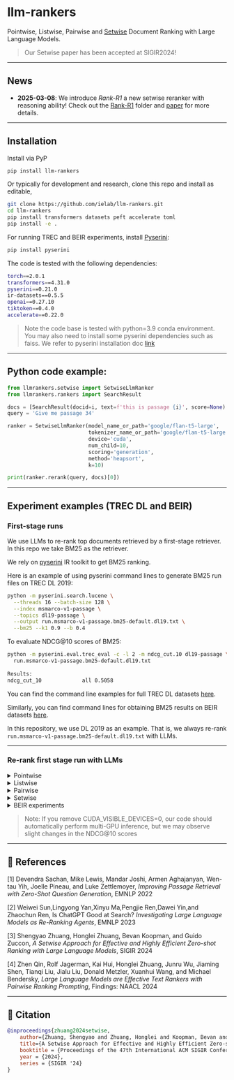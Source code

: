 # llm-rankers
Pointwise, Listwise, Pairwise and [Setwise](https://arxiv.org/pdf/2310.09497.pdf) Document Ranking with Large Language Models.
> Our Setwise paper has been accepted at SIGIR2024!

---
## News
- **2025-03-08**: We introduce *Rank-R1* a new setwise reranker with reasoning ability! Check out the [Rank-R1](Rank-R1) folder and [paper](https://arxiv.org/abs/2503.06034) for more details.

---
## Installation
Install via PyP
```bash
pip install llm-rankers
```
Or typically for development and research, clone this repo and install as editable,
```bash
git clone https://github.com/ielab/llm-rankers.git
cd llm-rankers
pip install transformers datasets peft accelerate toml
pip install -e .
```

For running TREC and BEIR experiments, install [Pyserini](https://github.com/castorini/pyserini):
```bash
pip install pyserini
```

The code is tested with the following dependencies:
```bash
torch==2.0.1
transformers==4.31.0
pyserini==0.21.0
ir-datasets==0.5.5
openai==0.27.10
tiktoken==0.4.0
accelerate==0.22.0 
```
> Note the code base is tested with python=3.9 conda environment. You may also need to install some pyserini dependencies such as faiss. We refer to pyserini installation doc [link](https://github.com/castorini/pyserini/blob/master/docs/installation.md#development-installation)

---

## Python code example:

```Python
from llmrankers.setwise import SetwiseLlmRanker
from llmrankers.rankers import SearchResult

docs = [SearchResult(docid=i, text=f'this is passage {i}', score=None) for i in range(100)]
query = 'Give me passage 34'

ranker = SetwiseLlmRanker(model_name_or_path='google/flan-t5-large',
                          tokenizer_name_or_path='google/flan-t5-large',
                          device='cuda',
                          num_child=10,
                          scoring='generation',
                          method='heapsort',
                          k=10)

print(ranker.rerank(query, docs)[0])
```
---

## Experiment examples (TREC DL and BEIR)
### First-stage runs
We use LLMs to re-rank top documents retrieved by a first-stage retriever. In this repo we take BM25 as the retriever.

We rely on [pyserini](https://github.com/castorini/pyserini) IR toolkit to get BM25 ranking. 

Here is an example of using pyserini command lines to generate BM25 run files on TREC DL 2019:
```bash
python -m pyserini.search.lucene \
  --threads 16 --batch-size 128 \
  --index msmarco-v1-passage \
  --topics dl19-passage \
  --output run.msmarco-v1-passage.bm25-default.dl19.txt \
  --bm25 --k1 0.9 --b 0.4
```
To evaluate NDCG@10 scores of BM25:

```bash
python -m pyserini.eval.trec_eval -c -l 2 -m ndcg_cut.10 dl19-passage \
  run.msmarco-v1-passage.bm25-default.dl19.txt
  
Results:
ndcg_cut_10           	all	0.5058
```

You can find the command line examples for full TREC DL datasets [here](https://castorini.github.io/pyserini/2cr/msmarco-v1-passage.html).

Similarly, you can find command lines for obtaining BM25 results on BEIR datasets [here](https://castorini.github.io/pyserini/2cr/beir.html).

In this repository, we use DL 2019 as an example. That is, we always re-rank `run.msmarco-v1-passage.bm25-default.dl19.txt` with LLMs.

--- 

### Re-rank first stage run with LLMs

<details>
<summary>Pointwise</summary>
We have two pointwise methods implemented so far:

`yes_no`: LLMs are prompted to generate whether the provided candidate document is relevant to the query. Candidate documents are re-ranked based on the normalized likelihood of generating a "yes" response.

`qlm`: Query Likelihood Modelling (QLM), LLMs are prompted to produce a relevant query for each candidate document. The documents are then re-ranked based on the likelihood of generating the given query. [1]

These methods rely on access to the model output logits to compute relevance scores.

Command line example:
```bash
CUDA_VISIBLE_DEVICES=0 python3 run.py \
  run --model_name_or_path google/flan-t5-large \
      --tokenizer_name_or_path google/flan-t5-large \
      --run_path run.msmarco-v1-passage.bm25-default.dl19.txt \
      --save_path run.pointwise.yes_no.txt \
      --ir_dataset_name msmarco-passage/trec-dl-2019 \
      --hits 100 \
      --query_length 32 \
      --passage_length 128 \
      --device cuda \
  pointwise --method yes_no \
            --batch_size 32
```   
```bash     
# evaluation
python -m pyserini.eval.trec_eval -c -l 2 -m ndcg_cut.10 dl19-passage \
  run.pointwise.qlm.txt
 
Results:
ndcg_cut_10             all     0.6544
```

Change `--method yes_no` to `--method qlm` for QLM pointwise ranking. You can also set larger `--batch_size` that you gpu can afford for faster inference.

We also have implemented supervised [monoT5](https://github.com/castorini/pygaggle) pointwise re-ranker. Simply set `--model_name_or_path` and `--tokenizer_name_or_path` to `castorini/monot5-3b-msmarco`, or other monoT5 models listed in [here](https://huggingface.co/castorini).

</details>


<details>
<summary>Listwise</summary>

Our implementation of listwise approach is following [RankGPT](https://github.com/sunnweiwei/RankGPT) [2]. It uses a sliding window sorting algorithm to re-rank documents.
```bash
CUDA_VISIBLE_DEVICES=0 python3 run.py \
  run --model_name_or_path google/flan-t5-large \
      --tokenizer_name_or_path google/flan-t5-large \
      --run_path run.msmarco-v1-passage.bm25-default.dl19.txt \
      --save_path run.liswise.generation.txt \
      --ir_dataset_name msmarco-passage/trec-dl-2019 \
      --hits 100 \
      --query_length 32 \
      --passage_length 100 \
      --scoring generation \
      --device cuda \
  listwise --window_size 4 \
           --step_size 2 \
           --num_repeat 5
```

```bash     
# evaluation
python -m pyserini.eval.trec_eval -c -l 2 -m ndcg_cut.10 dl19-passage \
  run.liswise.generation.txt
 
Results:
ndcg_cut_10             all     0.5612
```

Use `--window_size`, `--step_size` and `--num_repeat` to configure sliding window process. 

We also provide Openai API implementation, simply do:

```bash
python3 run.py \
  run --model_name_or_path gpt-3.5-turbo \
      --openai_key [your key] \
      --run_path run.msmarco-v1-passage.bm25-default.dl19.txt \
      --save_path run.iswise.generation.openai.txt \
      --ir_dataset_name msmarco-passage/trec-dl-2019 \
      --hits 100 \
      --query_length 32 \
      --passage_length 100 \
      --scoring generation \
  listwise --window_size 4 \
           --step_size 2 \
           --num_repeat 5
```

The above two listwise runs are relying on LLM generated tokens to do the sliding window. 
However, if we have local model, for example flan-t5, we can use Setwise prompting proposed in our [paper](https://arxiv.org/abs/2310.09497) [3] to estimate the likehood of document rankings to do the sliding window:

```bash
CUDA_VISIBLE_DEVICES=0 python3 run.py \
  run --model_name_or_path google/flan-t5-large \
      --tokenizer_name_or_path google/flan-t5-large \
      --run_path run.msmarco-v1-passage.bm25-default.dl19.txt \
      --save_path run.liswise.likelihood.txt \
      --ir_dataset_name msmarco-passage/trec-dl-2019 \
      --hits 100 \
      --query_length 32 \
      --passage_length 100 \
      --scoring likelihood \
      --device cuda \
  listwise --window_size 4 \
           --step_size 2 \
           --num_repeat 5
```

```bash     
# evaluation
python -m pyserini.eval.trec_eval -c -l 2 -m ndcg_cut.10 dl19-passage \
  run.liswise.likelihood.txt
 
Results:
ndcg_cut_10             all     0.6691
```

</details>

<details>
<summary>Pairwise</summary>
We implement Pairwise prompting method proposed in [4].

```bash
CUDA_VISIBLE_DEVICES=0 python3 run.py \
  run --model_name_or_path google/flan-t5-large \
      --tokenizer_name_or_path google/flan-t5-large \
      --run_path run.msmarco-v1-passage.bm25-default.dl19.txt \
      --save_path run.pairwise.heapsort.txt \
      --ir_dataset_name msmarco-passage/trec-dl-2019 \
      --hits 100 \
      --query_length 32 \
      --passage_length 128 \
      --scoring generation \
      --device cuda \
  pairwise --method heapsort \
           --k 10
```

```bash     
# evaluation
python -m pyserini.eval.trec_eval -c -l 2 -m ndcg_cut.10 dl19-passage \
  run.pairwise.heapsort.txt
 
Results:
ndcg_cut_10             all     0.6571
```

`--method heapsort` does pairwise inferences with heap sort algorithm. Change to `--method bubblesort` for bubble sort algorithm. 
You can set `--method allpair` for comparing all possible pairs. In this case you can set `--batch_size` for batching inference. But `allpair` is very expensive.

We also have supervised [duoT5](https://github.com/castorini/pygaggle) pairwise ranking model implemented.
Simply set `--model_name_or_path` and `--tokenizer_name_or_path` to `castorini/duot5-3b-msmarco`, or other duoT5 models listed in [here](https://huggingface.co/castorini).

</details>

<details>
<summary>Setwise</summary>

Our proposed Setwise prompting can considerably speed up the sorting-based Pairwise methods. Check our paper [here](https://arxiv.org/abs/2310.09497) for more details.  

```bash
CUDA_VISIBLE_DEVICES=0 python3 run.py \
  run --model_name_or_path google/flan-t5-large \
      --tokenizer_name_or_path google/flan-t5-large \
      --run_path run.msmarco-v1-passage.bm25-default.dl19.txt \
      --save_path run.setwise.heapsort.txt \
      --ir_dataset_name msmarco-passage/trec-dl-2019 \
      --hits 100 \
      --query_length 32 \
      --passage_length 128 \
      --scoring generation \
      --device cuda \
  setwise --num_child 2 \
          --method heapsort \
          --k 10
```

```bash     
# evaluation
python -m pyserini.eval.trec_eval -c -l 2 -m ndcg_cut.10 dl19-passage \
  run.setwise.heapsort.txt
 
Results:
ndcg_cut_10             all     0.6697
```

`--num_child 2` means comparing two child node documents + one parent node document = 3 documents in total to compare in the prompt.
increasing `--num_child` will give more efficiency gain, but you may need to truncate documents more by setting a small `--passage_length`, otherwise prompt may exceed input limitation.
You can also set `--scoring likelihood` for faster inference.

We also have Openai API implementation for Setwise method:

```bash
python3 run.py \
  run --model_name_or_path gpt-3.5-turbo \
      --openai_key [your key] \
      --run_path run.msmarco-v1-passage.bm25-default.dl19.txt \
      --save_path run.setwise.heapsort.openai.txt \
      --ir_dataset_name msmarco-passage/trec-dl-2019 \
      --hits 100 \
      --query_length 32 \
      --passage_length 128 \
      --scoring generation \
  setwise --num_child 2 \
          --method heapsort \
          --k 10
```

</details>

<details>
<summary>BEIR experiments</summary>

For BEIR datasets experiments, change `--ir_dataset_name` to `--pyserini_index` with pyserini pre-build index.

For example:

```bash
DATASET=trec-covid # change to: trec-covid robust04 webis-touche2020 scifact signal1m trec-news dbpedia-entity nfcorpus for other experiments in the paper.

# Get BM25 first stage results
python -m pyserini.search.lucene \
  --index beir-v1.0.0-${DATASET}.flat \
  --topics beir-v1.0.0-${DATASET}-test \
  --output run.bm25.${DATASET}.txt \
  --output-format trec \
  --batch 36 --threads 12 \
  --hits 1000 --bm25 --remove-query

python -m pyserini.eval.trec_eval \
  -c -m ndcg_cut.10 beir-v1.0.0-${DATASET}-test \
  run.bm25.${DATASET}.txt

Results:
ndcg_cut_10             all     0.5947

# Setwise with heapsort
CUDA_VISIBLE_DEVICES=0 python3 run.py \
  run --model_name_or_path google/flan-t5-large \
      --tokenizer_name_or_path google/flan-t5-large \
      --run_path run.bm25.${DATASET}.txt \
      --save_path run.setwise.heapsort.${DATASET}.txt \
      --pyserini_index beir-v1.0.0-${DATASET} \
      --hits 100 \
      --query_length 32 \
      --passage_length 128 \
      --scoring generation \
      --device cuda \
  setwise --num_child 2 \
          --method heapsort \
          --k 10

python -m pyserini.eval.trec_eval \
  -c -m ndcg_cut.10 beir-v1.0.0-${DATASET}-test \
  run.setwise.heapsort.${DATASET}.txt

Results:
ndcg_cut_10             all     0.7675
```
</details>

> Note: If you remove CUDA_VISIBLE_DEVICES=0, our code should automatically perform multi-GPU inference, but we may observe slight changes in the NDCG@10 scores

---

## 🫡 References
[1] Devendra Sachan, Mike Lewis, Mandar Joshi, Armen Aghajanyan, Wen-tau Yih, Joelle Pineau, and Luke Zettlemoyer, *Improving Passage Retrieval with Zero-Shot Question Generation*, EMNLP 2022

[2] Weiwei Sun,Lingyong Yan,Xinyu Ma,Pengjie Ren,Dawei Yin,and Zhaochun Ren, Is ChatGPT Good at Search? *Investigating Large Language Models as Re-Ranking Agents*, EMNLP 2023

[3] Shengyao Zhuang, Honglei Zhuang, Bevan Koopman, and Guido Zuccon, *A Setwise Approach for Effective and Highly Efficient Zero-shot Ranking with Large Language Models*, SIGIR 2024

[4] Zhen Qin, Rolf Jagerman, Kai Hui, Honglei Zhuang, Junru Wu, Jiaming Shen, Tianqi Liu, Jialu Liu, Donald Metzler, Xuanhui Wang, and Michael Bendersky, *Large Language Models are Effective Text Rankers with Pairwise Ranking Prompting*, Findings: NAACL 2024



---
## 🙏 Citation

```bibtex
@inproceedings{zhuang2024setwise,
    author={Zhuang, Shengyao and Zhuang, Honglei and Koopman, Bevan and Zuccon, Guido},
    title={A Setwise Approach for Effective and Highly Efficient Zero-shot Ranking with Large Language Models},
    booktitle = {Proceedings of the 47th International ACM SIGIR Conference on Research and Development in Information Retrieval},
    year = {2024},
    series = {SIGIR '24}
}

```
